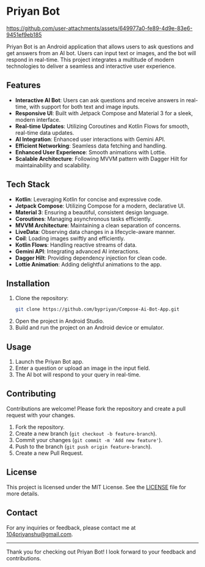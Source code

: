 # Priyan Bot

https://github.com/user-attachments/assets/649977a0-fe89-4d9e-83e6-9451ef9eb185

Priyan Bot is an Android application that allows users to ask questions and get answers from an AI bot. Users can input text or images, and the bot will respond in real-time. This project integrates a multitude of modern technologies to deliver a seamless and interactive user experience.

## Features

- **Interactive AI Bot**: Users can ask questions and receive answers in real-time, with support for both text and image inputs.
- **Responsive UI**: Built with Jetpack Compose and Material 3 for a sleek, modern interface.
- **Real-time Updates**: Utilizing Coroutines and Kotlin Flows for smooth, real-time data updates.
- **AI Integration**: Enhanced user interactions with Gemini API.
- **Efficient Networking**: Seamless data fetching and handling.
- **Enhanced User Experience**: Smooth animations with Lottie.
- **Scalable Architecture**: Following MVVM pattern with Dagger Hilt for maintainability and scalability.

## Tech Stack

- **Kotlin**: Leveraging Kotlin for concise and expressive code.
- **Jetpack Compose**: Utilizing Compose for a modern, declarative UI.
- **Material 3**: Ensuring a beautiful, consistent design language.
- **Coroutines**: Managing asynchronous tasks efficiently.
- **MVVM Architecture**: Maintaining a clean separation of concerns.
- **LiveData**: Observing data changes in a lifecycle-aware manner.
- **Coil**: Loading images swiftly and efficiently.
- **Kotlin Flows**: Handling reactive streams of data.
- **Gemini API**: Integrating advanced AI interactions.
- **Dagger Hilt**: Providing dependency injection for clean code.
- **Lottie Animation**: Adding delightful animations to the app.

## Installation

1. Clone the repository:
    ```bash
    git clone https://github.com/bypriyan/Compose-Ai-Bot-App.git
    ```
2. Open the project in Android Studio.
3. Build and run the project on an Android device or emulator.

## Usage

1. Launch the Priyan Bot app.
2. Enter a question or upload an image in the input field.
3. The AI bot will respond to your query in real-time.

## Contributing

Contributions are welcome! Please fork the repository and create a pull request with your changes.

1. Fork the repository.
2. Create a new branch (`git checkout -b feature-branch`).
3. Commit your changes (`git commit -m 'Add new feature'`).
4. Push to the branch (`git push origin feature-branch`).
5. Create a new Pull Request.

## License

This project is licensed under the MIT License. See the [LICENSE](LICENSE) file for more details.

## Contact

For any inquiries or feedback, please contact me at [104priyanshu@gmail.com](mailto:104priyanshu@gmail.com).

---

Thank you for checking out Priyan Bot! I look forward to your feedback and contributions.
